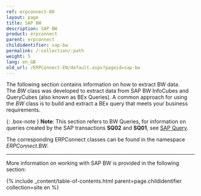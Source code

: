 ```yaml
---
ref: erpconnect-08
layout: page
title: SAP BW
description: SAP BW
product: erpconnect
parent: erpconnect
childidentifier: sap-bw
permalink: /:collection/:path
weight: 5
lang: en_GB
old_url: /ERPConnect-EN/default.aspx?pageid=sap-bw
---
```


The following section contains information on how to extract BW data. <br>
The *BW* class was developed to extract data from SAP BW InfoCubes and QueryCubes (also known as BEx Queries).
A common approach for using the *BW* class is to build and extract a BEx query that meets your business requirements.

{: .box-note }
**Note**: This section refers to BW Queries, for information on queries created by the SAP transactions **SQ02** and **SQ01**, see [SAP Query](./sap-queries).

The corresponding ERPConnect classes can be found in the namespace *ERPConnect.BW*.

*****
More information on working with SAP BW is provided in the following section:

{% include _content/table-of-contents.html parent=page.childidentifier collection=site.en %}
